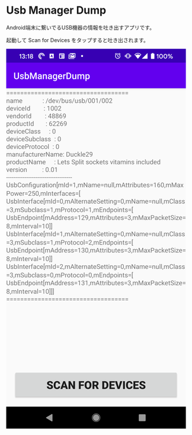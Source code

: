 # Usb Manager Dump

Android端末に繋いでるUSB機器の情報を吐き出すアプリです。

起動して Scan for Devices をタップすると吐き出されます。

![](screenshot.png)